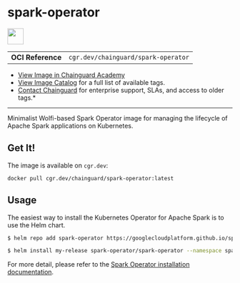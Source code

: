 <!--monopod:start-->
# spark-operator

<!--url:start-->
<a href="https://github.com/GoogleCloudPlatform/spark-on-k8s-operator">
<!--logo:start-->
  <img src="https://storage.googleapis.com/chainguard-academy/logos/spark-operator/logo.svg" width="36px" height="36px" />
<!--logo:end-->
</a>
<!--url:end-->

| | |
| - | - |
| **OCI Reference** | `cgr.dev/chainguard/spark-operator` |

* [View Image in Chainguard Academy](https://edu.chainguard.dev/chainguard/chainguard-images/reference/spark-operator/overview/)
* [View Image Catalog](https://console.enforce.dev/images/catalog) for a full list of available tags.
* [Contact Chainguard](https://www.chainguard.dev/chainguard-images) for enterprise support, SLAs, and access to older tags.*
---
<!--monopod:end-->

<!--overview:start-->
Minimalist Wolfi-based Spark Operator image for managing the lifecycle of Apache Spark applications on Kubernetes.
<!--overview:end-->

<!--getting:start-->
## Get It!
The image is available on `cgr.dev`:

```
docker pull cgr.dev/chainguard/spark-operator:latest
```
<!--getting:end-->

<!--body:start-->
## Usage

The easiest way to install the Kubernetes Operator for Apache Spark is to use the Helm chart.

```bash
$ helm repo add spark-operator https://googlecloudplatform.github.io/spark-on-k8s-operator

$ helm install my-release spark-operator/spark-operator --namespace spark-operator --create-namespace --set image.repository=cgr.dev/chainguard/spark-operator --set image.tag=latest
```

For more detail, please refer to the [Spark Operator installation documentation](https://github.com/GoogleCloudPlatform/spark-on-k8s-operator?tab=readme-ov-file#installation).
<!--body:end-->

